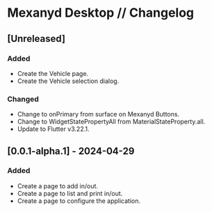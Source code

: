 # Mexanyd Desktop // Changelog

## [Unreleased]

### Added

- Create the Vehicle page.
- Create the Vehicle selection dialog.

### Changed

- Change to onPrimary from surface on Mexanyd Buttons.
- Change to WidgetStatePropertyAll from MaterialStateProperty.all.
- Update to Flutter v3.22.1.

## [0.0.1-alpha.1] - 2024-04-29

### Added

- Create a page to add in/out.
- Create a page to list and print in/out.
- Create a page to configure the application.
